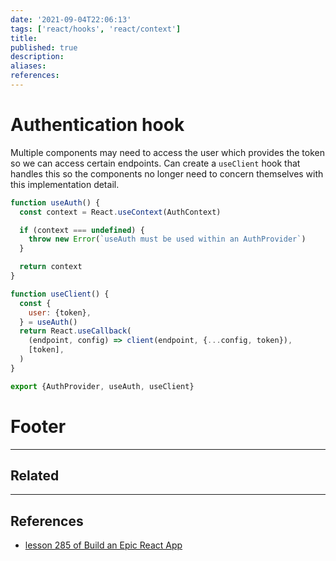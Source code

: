 ```yaml
---
date: '2021-09-04T22:06:13'
tags: ['react/hooks', 'react/context']
title: 
published: true
description:
aliases:
references:
---
```


# Authentication hook

Multiple components may need to access the user which provides the token so we can access certain endpoints. Can create a `useClient` hook that handles this so the components no longer need to concern themselves with this implementation detail.

```js
function useAuth() {
  const context = React.useContext(AuthContext)

  if (context === undefined) {
    throw new Error(`useAuth must be used within an AuthProvider`)
  }

  return context
}

function useClient() {
  const {
    user: {token},
  } = useAuth()
  return React.useCallback(
    (endpoint, config) => client(endpoint, {...config, token}),
    [token],
  )
}

export {AuthProvider, useAuth, useClient}
```


# Footer

---
## Related

---

## References
- [lesson 285 of Build an Epic React App ](hook://file/4m60IRPGB?p=RXBpY1JlYWN0IC0gRXBpYyBSZWFjdCBQcm8vOS4gQnVpbGQgYW4gRXBpYyBSZWFjdCBBcHAgKw==&n=lesson285%2Emp4)